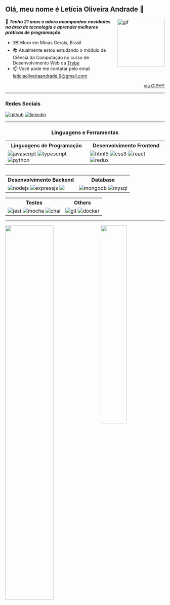 ## Olá, meu nome é Letícia Oliveira Andrade :blossom:

<img align="right" width="150px" src="https://media.giphy.com/media/O0VBge9U7f8j21UqNj/giphy.gif" alt="gif"/>

:space_invader: ***Tenho 21 anos e adoro acompanhar novidades na área de tecnologia e aprender melhores práticas de programação.***

* :world_map:  Moro em Minas Gerais, Brasil
* :books:  Atualmente estou estudando o módulo de Ciência da Computação no curso de Desenvolvimento Web da [Trybe](https://www.betrybe.com/)
* :mailbox:  Você pode me contatar pelo email [leticiaoliveiraandrade.9@gmail.com](mailto:leticiaoliveiraandrade.9@gmail.com)

<p align="right">
  <a href="https://giphy.com/gifs/LINEFRIENDS-dance-linefriends-selini-O0VBge9U7f8j21UqNj" target="blank">via GIPHY</a>
</p>

-----

### Redes Sociais

[![github](https://img.shields.io/badge/GitHub-100000?style=for-the-badge&logo=github&logoColor=white)](https://github.com/leticia-238/)
[![linkedin](https://img.shields.io/badge/LinkedIn-0077B5?style=for-the-badge&logo=linkedin&logoColor=white)](www.linkedin.com/in/leticiaoliveiraandrade)

-----

<h3 align="center">Linguagens e Ferramentas</h3>

<!--badge endpoints from (https://github.com/alexandresanlim/Badges4-README.md-Profile)-->

<table>
  <tr>
    <th>Linguagens de Programação</th>
    <th>Desenvolvimento Frontend</th>
  </tr>
  <tr>
    <td>
      <img src="https://img.shields.io/badge/JavaScript-F7DF1E?style=for-the-badge&logo=javascript&logoColor=white" alt="javascript"/>
      <img src="https://img.shields.io/badge/TypeScript-007ACC?style=for-the-badge&logo=typescript&logoColor=white" alt="typescript"/>
      <img src="https://img.shields.io/badge/Python-3673A5?style=for-the-badge&logo=python&logoColor=white" alt="python" />
    </td>
    <td>
      <img src="https://img.shields.io/badge/HTML5-E34F26?style=for-the-badge&logo=html5&logoColor=white" alt="html5"/>
      <img src="https://img.shields.io/badge/CSS3-1572B6?style=for-the-badge&logo=css3&logoColor=white" alt="css3"/>
      <img src="https://img.shields.io/badge/React-20232A?style=for-the-badge&logo=react&logoColor=61DAFB" alt="react"/>
      <img src="https://img.shields.io/badge/Redux-593D88?style=for-the-badge&logo=redux&logoColor=white" alt="redux"/>
    </td>
  </tr>
</table>

<table align="right">
  <tr>
    <th>Desenvolvimento Backend</th>
    <th>Database</th>
  </tr>
  <tr>
    <td>
      <img src="https://img.shields.io/badge/Node.js-339933?style=for-the-badge&logo=nodedotjs&logoColor=white" alt="nodejs"/>
      <img src="https://img.shields.io/badge/Express.js-000000?style=for-the-badge&logo=express&logoColor=white" alt="expressjs"/>
      <img src="https://img.shields.io/badge/Sequelize-52B0E7?style=for-the-badge&logo=Sequelize&logoColor=white" />
    </td>
    <td>
      <img src="https://img.shields.io/badge/MongoDB-4EA94B?style=for-the-badge&logo=mongodb&logoColor=white" alt="mongodb"/>
      <img src="https://img.shields.io/badge/MySQL-005C84?style=for-the-badge&logo=mysql&logoColor=white" alt="mysql"/>
    </td>
  </tr>
</table>

<table>
  <tr>
    <th>Testes</th>
    <th>Others</th>
  </tr>
  <tr>
    <td>
      <img src="https://img.shields.io/badge/Jest-C21325?style=for-the-badge&logo=jest&logoColor=white" alt="jest"/>
      <img src="https://img.shields.io/badge/Mocha-8D6748?style=for-the-badge&logo=Mocha&logoColor=white" alt="mocha"/>
      <img src="https://img.shields.io/badge/chai-A30701?style=for-the-badge&logo=chai&logoColor=white" alt="chai" />
    </td>
    <td>
      <img src="https://img.shields.io/badge/GIT-E44C30?style=for-the-badge&logo=git&logoColor=white" alt="git"/>
      <img src="https://img.shields.io/badge/Docker-2CA5E0?style=for-the-badge&logo=docker&logoColor=white" alt="docker"/>
    </td>
  </tr>
</table>

-----

<div>
  <!--Stats Card-->
  <img align="left" width="55%" src="https://github-readme-stats.vercel.app/api?username=leticia-238&count_private=true&show_icons=true&title_color=990073&text_color=efccff&icon_color=e600ac&hide_border=true&bg_color=30,e96443,904e95&hide=issues,contribs" />
  
  <!--Most used languages-->
  <img align="right" width="40%" src="https://github-readme-stats.vercel.app/api/top-langs/?username=leticia-238&layout=compact&title_color=990073&text_color=efccff&hide_border=true&bg_color=30,e96443,904e95" />
</div>


